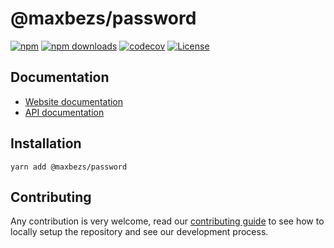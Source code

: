 # @maxbezs/password

[![npm](https://img.shields.io/npm/v/@maxbezs/password)](https://www.npmjs.com/package/@maxbezs/password)
[![npm downloads](https://img.shields.io/npm/dm/@maxbezs/password)](https://www.npmjs.com/package/@maxbezs/password)
[![codecov](https://img.shields.io/codecov/c/github/accounts-js/accounts)](https://codecov.io/gh/accounts-js/accounts)
[![License](https://img.shields.io/github/license/accounts-js/accounts)](https://github.com/accounts-js/accounts/blob/master/LICENSE)

## Documentation

- [Website documentation](https://www.accountsjs.com/docs/strategies/password)
- [API documentation](https://www.accountsjs.com/docs/api/password/globals)

## Installation

```
yarn add @maxbezs/password
```

## Contributing

Any contribution is very welcome, read our [contributing guide](https://github.com/accounts-js/accounts/blob/master/CONTRIBUTING.md) to see how to locally setup the repository and see our development process.
